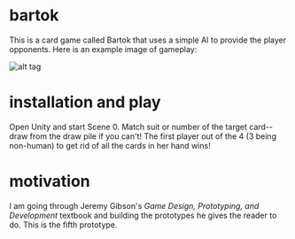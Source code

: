 # bartok

This is a card game called Bartok that uses a simple AI to provide the player opponents. Here is an example image of gameplay:

![alt tag](https://github.com/mplawley/prospector-solitaire/blob/master/Example.jpg)


# installation and play

Open Unity and start Scene 0. Match suit or number of the target card--draw from the draw pile if you can't! The first player out of the 4 (3 being non-human) to get rid of all the cards in her hand wins!

# motivation

I am going through Jeremy Gibson's <i>Game Design, Prototyping, and Development</i> textbook and building the prototypes he gives the reader to do. This is the fifth prototype.
